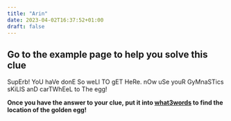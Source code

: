 ```yaml
---
title: "Arin"
date: 2023-04-02T16:37:52+01:00
draft: false
---
```


## Go to the example page to help you solve this clue

SupErb! YoU haVe donE So weLl TO gET HeRe. nOw uSe youR GyMnaSTics sKiLlS anD carTWhEeL to The egg!

__Once you have the answer to your clue, put it into [what3words](https://what3words.com/pretty.needed.chill) to find the location of the golden egg!__